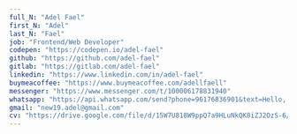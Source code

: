 ```yaml
---
full_N: "Adel Fael"
first_N: "Adel"
last_N: "Fael"
job: "Frontend/Web Developer"
codepen: "https://codepen.io/adel-fael"
github: "https://github.com/adel-fael"
gitlab: "https://gitlab.com/adel-fael"
linkedin: "https://www.linkedin.com/in/adel-fael"
buymeacoffee: "https://www.buymeacoffee.com/adellfaell"
messenger: "https://www.messenger.com/t/100006178831940"
whatsapp: "https://api.whatsapp.com/send?phone=96176836901&text=Hello, Press Continue to Contact Me."
gmail: "new19.adel@gmail.com"
cv: "https://drive.google.com/file/d/15W7U818W9ppQ7a9HLuNkQK8iZJ2OzS-6/view"
---
```


